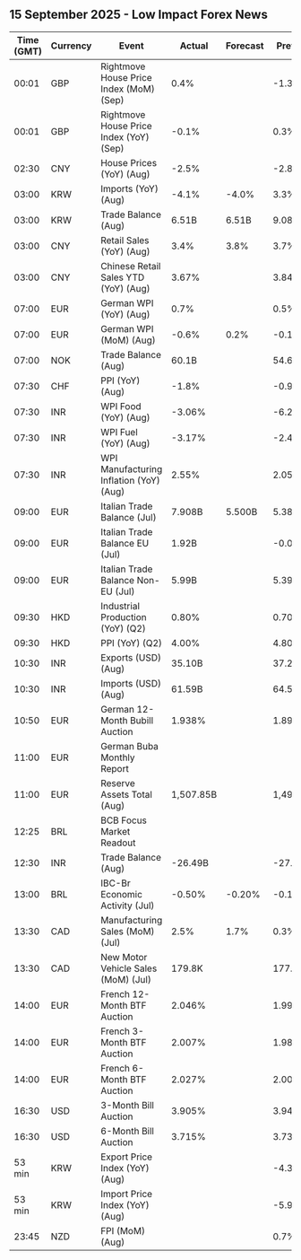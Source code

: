 ## 15 September 2025 - Low Impact Forex News

| Time (GMT) | Currency | Event | Actual | Forecast | Previous |
|------|----------|-------|--------|----------|----------|
| 00:01 | GBP | Rightmove House Price Index (MoM) (Sep) | 0.4% |  | -1.3% |
| 00:01 | GBP | Rightmove House Price Index (YoY) (Sep) | -0.1% |  | 0.3% |
| 02:30 | CNY | House Prices (YoY) (Aug) | -2.5% |  | -2.8% |
| 03:00 | KRW | Imports (YoY) (Aug) | -4.1% | -4.0% | 3.3% |
| 03:00 | KRW | Trade Balance (Aug) | 6.51B | 6.51B | 9.08B |
| 03:00 | CNY | Retail Sales (YoY) (Aug) | 3.4% | 3.8% | 3.7% |
| 03:00 | CNY | Chinese Retail Sales YTD (YoY) (Aug) | 3.67% |  | 3.84% |
| 07:00 | EUR | German WPI (YoY) (Aug) | 0.7% |  | 0.5% |
| 07:00 | EUR | German WPI (MoM) (Aug) | -0.6% | 0.2% | -0.1% |
| 07:00 | NOK | Trade Balance (Aug) | 60.1B |  | 54.6B |
| 07:30 | CHF | PPI (YoY) (Aug) | -1.8% |  | -0.9% |
| 07:30 | INR | WPI Food (YoY) (Aug) | -3.06% |  | -6.29% |
| 07:30 | INR | WPI Fuel (YoY) (Aug) | -3.17% |  | -2.43% |
| 07:30 | INR | WPI Manufacturing Inflation (YoY) (Aug) | 2.55% |  | 2.05% |
| 09:00 | EUR | Italian Trade Balance (Jul) | 7.908B | 5.500B | 5.384B |
| 09:00 | EUR | Italian Trade Balance EU (Jul) | 1.92B |  | -0.09B |
| 09:00 | EUR | Italian Trade Balance Non-EU (Jul) | 5.99B |  | 5.39B |
| 09:30 | HKD | Industrial Production (YoY) (Q2) | 0.80% |  | 0.70% |
| 09:30 | HKD | PPI (YoY) (Q2) | 4.00% |  | 4.80% |
| 10:30 | INR | Exports (USD) (Aug) | 35.10B |  | 37.24B |
| 10:30 | INR | Imports (USD) (Aug) | 61.59B |  | 64.59B |
| 10:50 | EUR | German 12-Month Bubill Auction | 1.938% |  | 1.895% |
| 11:00 | EUR | German Buba Monthly Report |  |  |  |
| 11:00 | EUR | Reserve Assets Total (Aug) | 1,507.85B |  | 1,499.04B |
| 12:25 | BRL | BCB Focus Market Readout |  |  |  |
| 12:30 | INR | Trade Balance (Aug) | -26.49B |  | -27.35B |
| 13:00 | BRL | IBC-Br Economic Activity (Jul) | -0.50% | -0.20% | -0.10% |
| 13:30 | CAD | Manufacturing Sales (MoM) (Jul) | 2.5% | 1.7% | 0.3% |
| 13:30 | CAD | New Motor Vehicle Sales (MoM) (Jul) | 179.8K |  | 177.2K |
| 14:00 | EUR | French 12-Month BTF Auction | 2.046% |  | 1.997% |
| 14:00 | EUR | French 3-Month BTF Auction | 2.007% |  | 1.989% |
| 14:00 | EUR | French 6-Month BTF Auction | 2.027% |  | 2.006% |
| 16:30 | USD | 3-Month Bill Auction | 3.905% |  | 3.940% |
| 16:30 | USD | 6-Month Bill Auction | 3.715% |  | 3.730% |
| 53 min | KRW | Export Price Index (YoY) (Aug) |  |  | -4.3% |
| 53 min | KRW | Import Price Index (YoY) (Aug) |  |  | -5.9% |
| 23:45 | NZD | FPI (MoM) (Aug) |  |  | 0.7% |
